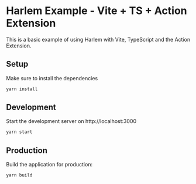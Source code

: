 # Harlem Example - Vite + TS + Action Extension

This is a basic example of using Harlem with Vite, TypeScript and the Action Extension.

## Setup

Make sure to install the dependencies

```bash
yarn install
```

## Development

Start the development server on http://localhost:3000

```bash
yarn start
```

## Production

Build the application for production:

```bash
yarn build
```